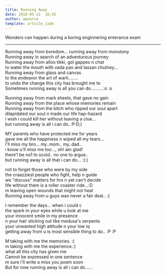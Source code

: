 ```yaml
---
title: Running Away
date: 2010-05-22  16:35
author: apoorva
template: article.jade
---
```


Wonders can happen during a boring enginnering enterance exam

----

Running away from boredom... running away from monotony  
Running away in search of an adventurous journey  
Running away from alloo tikki, gol gappes n chat  
to water the mouth with vada pao and lassan chutney...  
Running away from glass and canvas  
to the endeavor the art of warli........  
to undo the change this city has brought me to  
Sometimes running away is all you can do..........:o :o  

 

 

Running away from mark sheets, that gave no gain  
Running away from the place whose memories remain  
Running away from the bitch who ripped our soul apart  
dilapidated our soul n made our life hap-hazard  
i wish i could kill her without leaving a clue...  
but running away is all i can do..:P:D;)  

 

 

MY parents who have protected me for years  
gave me all the happiness n wiped all my tears...  
I'll miss my bro... my..mom.. my..dad..  
i know u'll miss me too..., oh! am glad!  
there'l be no1 to scold.. no one to argue..  
but running away is all that i can do... :(:(  

 

 

 

not to forget those who were by my side  
the craazziest people who fight, help n guide  
we "discuss" matters for hrs n yet can't decide  
life without them is a roller coaster ride...:D  
m leaving open wounds that might not heal  
Running away from u guys was never a fair deal.. :(  

 

 

I remember the days... when i could c  
the spark in your eyes while u look at me  
your innocent smile in my presence  
n your hair sticking out like medusa's serpents  
your unwanted high attitude n your low iq  
getting away from u is most sensible thing to do.. :P :P  

 



M taking with me the memories. :)  
m taking with me the experience.:)  
what all this city has given me  
Cannot be expressed in one sentence  
m sure i'll write a miss you poem soon  
But for now running away is all i can do......  

